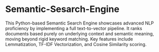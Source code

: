 # Semantic-Sesarch-Engine
This Python-based Semantic Search Engine showcases advanced NLP proficiency by implementing a full text-to-vector pipeline. It ranks documents based purely on underlying context and semantic meaning, moving beyond rigid keyword matching. Key features include Lemmatization, TF-IDF Vectorization, and Cosine Similarity scoring.
